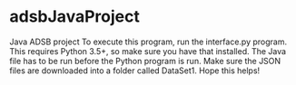 # adsbJavaProject
Java ADSB project
To execute this program, run the interface.py program. This requires Python 3.5+, so make sure you have that installed. The Java file has to be run before the Python program is run. Make sure the JSON files are downloaded into a folder called DataSet1. Hope this helps!

